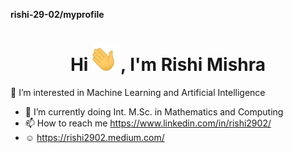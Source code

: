 **rishi-29-02/myprofile**

<h1 align="center">Hi <img width="45" src="waving_hand.gif">, I'm Rishi Mishra </h1>

 👀 I’m interested in Machine Learning and Artificial Intelligence
- 🌱 I’m currently doing Int. M.Sc. in Mathematics and Computing 
- 📫 How to reach me https://www.linkedin.com/in/rishi2902/
- :relaxed: https://rishi2902.medium.com/
